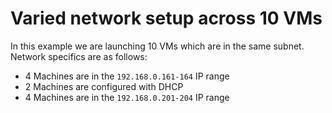 # Varied network setup across 10 VMs

In this example we are launching 10 VMs which are in the same subnet. Network specifics are as follows:
* 4 Machines are in the `192.168.0.161-164` IP range
* 2 Machines are configured with DHCP
* 4 Machines are in the `192.168.0.201-204` IP range
